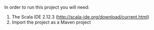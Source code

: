 In order to run this project you will need:
1. The Scala IDE 2.12.3 (http://scala-ide.org/download/current.html)
2. Import the project as a Maven project

